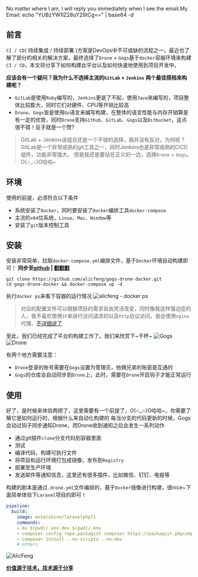 No matter where I am, I will reply you immediately when I see the email.My Email: echo "YUBzYW1lZ28uY29tCg==" | base64 -d
## 前言
`CI / CD`( 持续集成 / 持续部署  )方案是DevOps中不可或缺的流程之一，最近也了解了部分的相关的解决方案，最终选择了`Drone` + `Gogs`基于`docker`容器环境来构建`CI / CD`，本文将分享下如何构建此平台以及如何快速地使用到项目开发中。

**应该会有一个疑问？我为什么不选择主流的`GitLab` + `Jenkins` 两个最佳搭档来构建呢？**
- `GitLab`是使用`Ruby`编写的，`Jenkins`更是了不起，使用`Java`来编写的，项目整体比较膨大，同时它们对硬件、CPU等开销比较高
- `Drone`、`Gogs`皆是使用`Go`语言来编写构建，在整体的语言性能与内存开销算是有一定的优势，同时`Drone`支持`Github`、`GitLab`、`Gogs`以及`Bitbucket`，这点很不错！反手就是一个赞?
> GitLab + Jenkins该组合还是一个不错的选择，我并没有反对，为何呢？GitLab是一个非常成熟的git工具之一，同时Jenkins也是非常成熟的CICD组件，功能非常强大。
> 但是我还是要站在正义的一边，选择`Drone` + `Gogs`。O(∩_∩)O哈哈~

## 环境
使用的前提，必须符合以下条件
- 系统安装了`Docker`，同时要安装了`Docker`编排工具`docker-compose`
- 主流的`x64`位系统，`Linux`、`Mac`、`Window`等
- 安装了`git`版本控制工具

## 安装
安装非常简单，拉取`docker-compose.yml`编排文件，基于`Docker`环境自动构建即可！
**同步至[github](https://github.com/alicfeng/gogs-drone-docker) | [戳戳戳](https://github.com/alicfeng/gogs-drone-docker)**
```shell
git clone https://github.com/alicfeng/gogs-drone-docker.git
cd gogs-drone-docker && docker-compose up -d
```
执行`docker ps`来看下容器的运行情况
![alicfeng - docker ps](http://upload-images.jianshu.io/upload_images/1678789-0c71e20c316e1d88.png!large?imageMogr2/auto-orient/strip%7CimageView2/2/w/1240)
> 对应的配置文件可以根据项目的需求自由灵活改变，同时像我这样强迫症的人，我不喜欢使用`IP`来进行访问请求的以及`http`协议访问，我会使用`nginx`代理。[不详细说了](https://www.jianshu.com/p/5d36ccb5af88)

至此，我们已经完成了平台的构建工作了。我们来欣赏下~干杯~
![Gogs](http://upload-images.jianshu.io/upload_images/1678789-1de3d8bbaa385c05.png!large?imageMogr2/auto-orient/strip%7CimageView2/2/w/1240)
![Drone](http://upload-images.jianshu.io/upload_images/1678789-f165f6d1d9a07151.png!large?imageMogr2/auto-orient/strip%7CimageView2/2/w/1240)

有两个地方需要注意：
- `Drone`登录的账号需要在`Gogs`设置为管理员，他俩兄弟的账密是互通的
- `Gogs`的仓库会自动同步到`Drone`上，此时，需要在`Drone`开启钩子才能正常运行

## 使用
好了，是时候来体验两把了，这里需要有一个前提了，O(∩_∩)O哈哈~，你需要了解它是如何运行的，根据什么来自动化构建的
每当分支的代码更新的时候，Gogs会动过钩子同步通知Drone，而Drone收到通知之后会发生一系列动作
 - 通过git插件`clone`分支代码到容器里面
 - 测试
 - 编译代码，构建可执行文件
 - 将项目和运行环境打包成镜像，发布到`Registry`
 - 部署至生产环境
 - 发送邮件等通知信息，这里还有很多插件，比如微信、钉钉、电报等

构建的剧本是通过`.drone.yml`文件编排的，基于`Docker`镜像进行构建，很nice~下面简单体验下`Laravel`项目的即可！
```yml
pipeline:
  build:
    image: motecshine/laravelphp71
    commands:
    - mv $(pwd)/.env.dev $(pwd)/.env
    - composer config repo.packagist composer https://packagist.phpcomposer.com
    - composer install --no-scripts --no-dev
    # others
```
![AlicFeng](http://upload-images.jianshu.io/upload_images/1678789-44e55c14811251a6.png!large?imageMogr2/auto-orient/strip%7CimageView2/2/w/1240)


**[价值源于技术，技术源于分享](https://github.com/alicfeng)**
